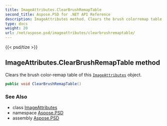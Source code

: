 ```yaml
---
title: ImageAttributes.ClearBrushRemapTable
second_title: Aspose.PSD for .NET API Reference
description: ImageAttributes method. Clears the brush colorremap table of this ImageAttributes object
type: docs
weight: 20
url: /net/aspose.psd/imageattributes/clearbrushremaptable/
---
```

{{< psd/tize >}}
## ImageAttributes.ClearBrushRemapTable method

Clears the brush color-remap table of this [`ImageAttributes`](../) object.

```csharp
public void ClearBrushRemapTable()
```

### See Also

* class [ImageAttributes](../)
* namespace [Aspose.PSD](../../imageattributes/)
* assembly [Aspose.PSD](../../../)


